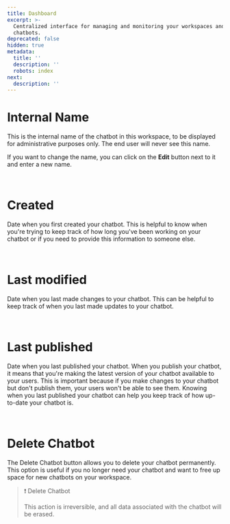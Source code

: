 ```yaml
---
title: Dashboard
excerpt: >-
  Centralized interface for managing and monitoring your workspaces and
  chatbots.
deprecated: false
hidden: true
metadata:
  title: ''
  description: ''
  robots: index
next:
  description: ''
---
```

# Internal Name

This is the internal name of the chatbot in this workspace, to be displayed for administrative purposes only. The end user will never see this name.

If you want to change the name, you can click on the **Edit** button next to it and enter a new name.

<br />

# Created

Date when you first created your chatbot. This is helpful to know when you're trying to keep track of how long you've been working on your chatbot or if you need to provide this information to someone else.

<br />

# Last modified

Date when you last made changes to your chatbot. This can be helpful to keep track of when you last made updates to your chatbot.

<br />

# Last published

Date when you last published your chatbot. When you publish your chatbot, it means that you're making the latest version of your chatbot available to your users. This is important because if you make changes to your chatbot but don't publish them, your users won't be able to see them. Knowing when you last published your chatbot can help you keep track of how up-to-date your chatbot is.

<br />

# Delete Chatbot

The Delete Chatbot button allows you to delete your chatbot permanently. This option is useful if you no longer need your chatbot and want to free up space for new chatbots on your workspace.

> ❗️ Delete Chatbot
>
> This action is irreversible, and all data associated with the chatbot will be erased.
